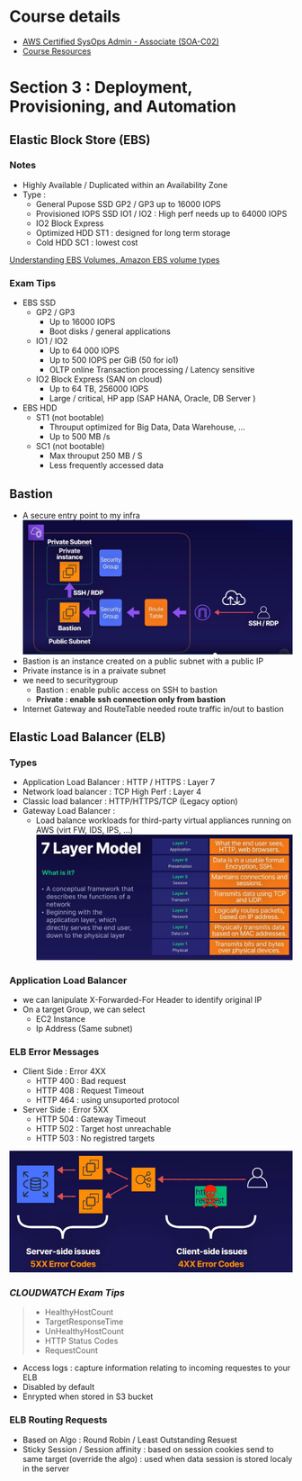 # Course details

- [AWS Certified SysOps Admin - Associate (SOA-C02)](https://app.pluralsight.com/library/courses/aws-certified-sysops-admin---associate/exercise-files)
- [Course Resources](https://github.com/ACloudGuru-Resources/course-aws-sysops-administrator-associate/tree/main)

# Section 3 : Deployment, Provisioning, and Automation

## Elastic Block Store (EBS)

### Notes

- Highly Available / Duplicated within an Availability Zone
- Type :
  - General Pupose SSD GP2 / GP3 up to 16000 IOPS
  - Provisioned IOPS SSD IO1 / IO2 : High perf needs up to 64000 IOPS
  - IO2 Block Express 
  - Optimized HDD ST1 : designed for long term storage
  - Cold HDD SC1 : lowest cost 

[Understanding EBS Volumes, Amazon EBS volume types](https://docs.aws.amazon.com/AWSEC2/latest/UserGuide/ebs-volume-types.html)

### Exam Tips

- EBS SSD 
  - GP2 / GP3 
    - Up to 16000 IOPS
    - Boot disks / general applications
  - IO1 / IO2 
    - Up to 64 000 IOPS
    - Up to 500 IOPS per GiB (50 for io1)
    - OLTP online Transaction processing / Latency sensitive
  - IO2 Block Express (SAN on cloud)
    - Up to 64 TB, 256000 IOPS
    - Large / critical, HP app (SAP HANA, Oracle, DB Server )
- EBS HDD
  - ST1 (not bootable)
    - Throuput optimized for Big Data, Data Warehouse, ...
    - Up to 500 MB /s
  - SC1 (not bootable)
    - Max throuput 250 MB / S
    - Less frequently accessed data

## Bastion

- A secure entry point to my infra
![Simple arch](img/bastion_archi.png)
- Bastion is an instance created on a public subnet with a public IP
- Private instance is in a praivate subnet
- we need to securitygroup
  - Bastion : enable public access on SSH to bastion
  - **Private : enable ssh connection only from bastion**
- Internet Gateway and RouteTable needed route traffic in/out to bastion

## Elastic Load Balancer (ELB)

### Types

- Application Load Balancer : HTTP / HTTPS : Layer 7
- Network load balancer :  TCP High Perf : Layer 4 
- Classic load balancer : HTTP/HTTPS/TCP (Legacy option)
- Gateway Load Balancer :
  - Load balance workloads for third-party virtual appliances running on AWS (virt FW, IDS, IPS, ...)
![7 Layer](img/7_layer.png)

### Application Load Balancer

- we can lanipulate X-Forwarded-For Header to identify original IP
- On a target Group, we can select 
  - EC2 Instance 
  - Ip Address (Same subnet)

### ELB Error Messages

- Client Side : Error 4XX
  - HTTP 400 : Bad request
  - HTTP 408 : Request Timeout
  - HTTP 464 : using unsuported protocol
- Server Side : Error 5XX
  - HTTP 504 : Gateway Timeout
  - HTTP 502 : Target host unreachable
  - HTTP 503 : No registred targets

![Alt text](img/error_message_elb.png)

### ***CLOUDWATCH Exam Tips***
> - HealthyHostCount
> - TargetResponseTime
> - UnHealthyHostCount
> - HTTP Status Codes
> - RequestCount

* Access logs : capture information relating to incoming requestes to your ELB
* Disabled by default
* Enrypted when stored in S3 bucket

### ELB Routing Requests
* Based on Algo : Round Robin / Least Outstanding Resuest
* Sticky Session / Session affinity : based on session cookies send to same target (override the algo) : used when data session is stored localy in the server
